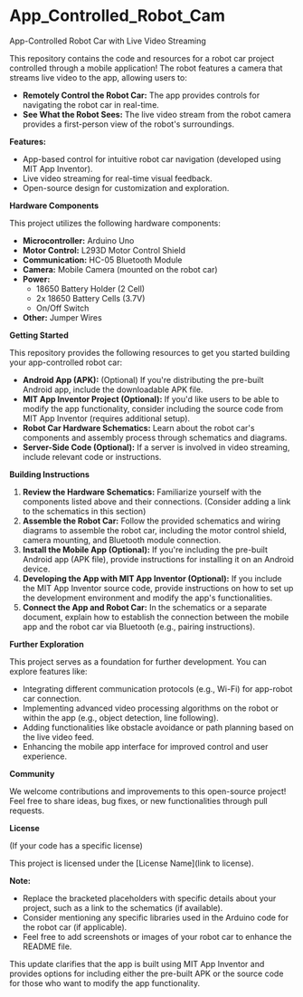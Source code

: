 # App_Controlled_Robot_Cam
App-Controlled Robot Car with Live Video Streaming



This repository contains the code and resources for a robot car project controlled through a mobile application! The robot features a camera that streams live video to the app, allowing users to:

* **Remotely Control the Robot Car:** The app provides controls for navigating the robot car in real-time.
* **See What the Robot Sees:** The live video stream from the robot camera provides a first-person view of the robot's surroundings.

**Features:**

* App-based control for intuitive robot car navigation (developed using MIT App Inventor).
* Live video streaming for real-time visual feedback.
* Open-source design for customization and exploration. 

**Hardware Components**

This project utilizes the following hardware components:

* **Microcontroller:** Arduino Uno
* **Motor Control:** L293D Motor Control Shield
* **Communication:** HC-05 Bluetooth Module
* **Camera:** Mobile Camera (mounted on the robot car)
* **Power:**
    * 18650 Battery Holder (2 Cell)
    * 2x 18650 Battery Cells (3.7V)
    * On/Off Switch
* **Other:** Jumper Wires

**Getting Started**

This repository provides the following resources to get you started building your app-controlled robot car:

* **Android App (APK):** (Optional) If you're distributing the pre-built Android app, include the downloadable APK file.
* **MIT App Inventor Project (Optional):**  If you'd like users to be able to modify the app functionality, consider including the source code from MIT App Inventor (requires additional setup).
* **Robot Car Hardware Schematics:** Learn about the robot car's components and assembly process through schematics and diagrams.
* **Server-Side Code (Optional):**  If a server is involved in video streaming, include relevant code or instructions.

**Building Instructions**

1. **Review the Hardware Schematics:** Familiarize yourself with the components listed above and their connections. (Consider adding a link to the schematics in this section)
2. **Assemble the Robot Car:** Follow the provided schematics and wiring diagrams to assemble the robot car, including the motor control shield, camera mounting, and Bluetooth module connection.
3. **Install the Mobile App (Optional):**  If you're including the pre-built Android app (APK file), provide instructions for installing it on an Android device.
4. **Developing the App with MIT App Inventor (Optional):** If you include the MIT App Inventor source code, provide instructions on how to set up the development environment and modify the app's functionalities. 
5. **Connect the App and Robot Car:**  In the schematics or a separate document, explain how to establish the connection between the mobile app and the robot car via Bluetooth (e.g., pairing instructions).

**Further Exploration**

This project serves as a foundation for further development. You can explore features like:

*  Integrating different communication protocols (e.g., Wi-Fi) for app-robot car connection.
*  Implementing advanced video processing algorithms on the robot or within the app (e.g., object detection, line following).
*  Adding functionalities like obstacle avoidance or path planning based on the live video feed.
*  Enhancing the mobile app interface for improved control and user experience.

**Community**

We welcome contributions and improvements to this open-source project! Feel free to share ideas, bug fixes, or new functionalities through pull requests.

**License**

(If your code has a specific license)

This project is licensed under the [License Name](link to license).

**Note:**

* Replace the bracketed placeholders with specific details about your project, such as a link to the schematics (if available).
* Consider mentioning any specific libraries used in the Arduino code for the robot car (if applicable).
* Feel free to add screenshots or images of your robot car to enhance the README file.

This update clarifies that the app is built using MIT App Inventor and provides options for including either the pre-built APK or the source code for those who want to modify the app functionality.
